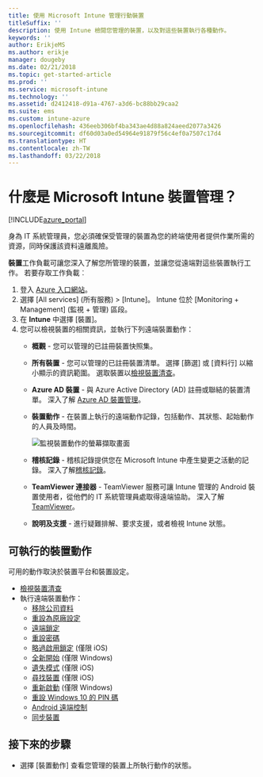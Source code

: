 ```yaml
---
title: 使用 Microsoft Intune 管理行動裝置
titleSuffix: ''
description: 使用 Intune 檢閱您管理的裝置，以及對這些裝置執行各種動作。
keywords: ''
author: ErikjeMS
ms.author: erikje
manager: dougeby
ms.date: 02/21/2018
ms.topic: get-started-article
ms.prod: ''
ms.service: microsoft-intune
ms.technology: ''
ms.assetid: d2412418-d91a-4767-a3d6-bc88bb29caa2
ms.suite: ems
ms.custom: intune-azure
ms.openlocfilehash: 436eeb306bf4ba343ae4d88a824aeed2077a3426
ms.sourcegitcommit: df60d03a0ed54964e91879f56c4ef0a7507c17d4
ms.translationtype: HT
ms.contentlocale: zh-TW
ms.lasthandoff: 03/22/2018
---
```

# <a name="what-is-microsoft-intune-device-management"></a>什麼是 Microsoft Intune 裝置管理？


[!INCLUDE[azure_portal](./includes/azure_portal.md)]

身為 IT 系統管理員，您必須確保受管理的裝置為您的終端使用者提供作業所需的資源，同時保護該資料遠離風險。

**裝置**工作負載可讓您深入了解您所管理的裝置，並讓您從遠端對這些裝置執行工作。 若要存取工作負載︰

1. 登入 [Azure 入口網站](https://portal.azure.com)。
2. 選擇 [All services] (所有服務) > [Intune]。 Intune 位於 [Monitoring + Management] (監視 + 管理) 區段。
3. 在 **Intune** 中選擇 [裝置]。
4. 您可以檢視裝置的相關資訊，並執行下列遠端裝置動作：
    - **概觀** - 您可以管理的已註冊裝置快照集。
    - **所有裝置** - 您可以管理的已註冊裝置清單。 選擇 [篩選] 或 [資料行] 以縮小顯示的資訊範圍。 選取裝置以[檢視裝置清查](device-inventory.md)。
    - **Azure AD 裝置** - 與 Azure Active Directory (AD) 註冊或聯結的裝置清單。 深入了解 [Azure AD 裝置管理](https://docs.microsoft.com/azure/active-directory/device-management-introduction)。
    - **裝置動作** - 在裝置上執行的遠端動作記錄，包括動作、其狀態、起始動作的人員及時間。

        ![監視裝置動作的螢幕擷取畫面](./media/monitor-device-actions.png)

    - **稽核記錄** - 稽核記錄提供您在 Microsoft Intune 中產生變更之活動的記錄。 深入了解[稽核記錄](monitor-audit-logs.md)。
    - **TeamViewer 連接器** - TeamViewer 服務可讓 Intune 管理的 Android 裝置使用者，從他們的 IT 系統管理員處取得遠端協助。 深入了解 [TeamViewer](device-profile-android-teamviewer.md)。
    - **說明及支援** - 進行疑難排解、要求支援，或者檢視 Intune 狀態。  
    
## <a name="available-device-actions"></a>可執行的裝置動作
可用的動作取決於裝置平台和裝置設定。

- [檢視裝置清查](device-inventory.md)
- 執行遠端裝置動作：
    - [移除公司資料](devices-wipe.md#remove-company-data)
    - [重設為原廠設定](devices-wipe.md#factory-reset)
    - [遠端鎖定](device-remote-lock.md)
    - [重設密碼](device-passcode-reset.md)
    - [略過啟用鎖定](device-activation-lock-bypass.md) (僅限 iOS)
    - [全新開始](device-fresh-start.md) (僅限 Windows)
    - [遺失模式](device-lost-mode.md) (僅限 iOS)
    - [尋找裝置](device-locate.md) (僅限 iOS)
    - [重新啟動](device-restart.md) (僅限 Windows)
    - [重設 Windows 10 的 PIN 碼](device-windows-pin-reset.md)
    - [Android 遠端控制](device-profile-android-teamviewer.md)
    - [同步裝置](device-sync.md)


## <a name="next-steps"></a>接下來的步驟

- 選擇 [裝置動作] 查看您管理的裝置上所執行動作的狀態。

